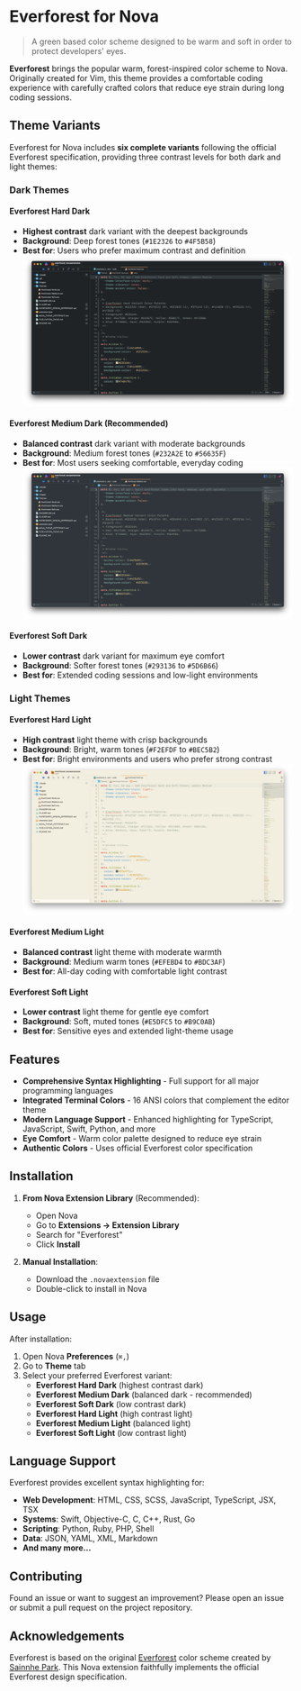 # Everforest for Nova

> A green based color scheme designed to be warm and soft in order to protect developers' eyes.

**Everforest** brings the popular warm, forest-inspired color scheme to Nova. Originally created for Vim, this theme provides a comfortable coding experience with carefully crafted colors that reduce eye strain during long coding sessions.

## Theme Variants

Everforest for Nova includes **six complete variants** following the official Everforest specification, providing three contrast levels for both dark and light themes:

### Dark Themes

#### **Everforest Hard Dark**
- **Highest contrast** dark variant with the deepest backgrounds
- **Background**: Deep forest tones (`#1E2326` to `#4F5B58`)
- **Best for**: Users who prefer maximum contrast and definition
![Everforest Hard](Images/screenshots/Everforest%20Hard.png)

#### **Everforest Medium Dark** (Recommended)
- **Balanced contrast** dark variant with moderate backgrounds
- **Background**: Medium forest tones (`#232A2E` to `#56635F`)
- **Best for**: Most users seeking comfortable, everyday coding
![Everforest Medium](Images/screenshots/Everforest%20Medium.png)

#### **Everforest Soft Dark**
- **Lower contrast** dark variant for maximum eye comfort
- **Background**: Softer forest tones (`#293136` to `#5D6B66`)
- **Best for**: Extended coding sessions and low-light environments

### Light Themes

#### **Everforest Hard Light**
- **High contrast** light theme with crisp backgrounds
- **Background**: Bright, warm tones (`#F2EFDF` to `#BEC5B2`)
- **Best for**: Bright environments and users who prefer strong contrast
![Everforest Soft](Images/screenshots/Everforst%20Soft.png)

#### **Everforest Medium Light**
- **Balanced contrast** light theme with moderate warmth
- **Background**: Medium warm tones (`#EFEBD4` to `#BDC3AF`)
- **Best for**: All-day coding with comfortable light contrast

#### **Everforest Soft Light**
- **Lower contrast** light theme for gentle eye comfort
- **Background**: Soft, muted tones (`#E5DFC5` to `#B9C0AB`)
- **Best for**: Sensitive eyes and extended light-theme usage

## Features

- **Comprehensive Syntax Highlighting** - Full support for all major programming languages
- **Integrated Terminal Colors** - 16 ANSI colors that complement the editor theme
- **Modern Language Support** - Enhanced highlighting for TypeScript, JavaScript, Swift, Python, and more
- **Eye Comfort** - Warm color palette designed to reduce eye strain
- **Authentic Colors** - Uses official Everforest color specification

## Installation

1. **From Nova Extension Library** (Recommended):
   - Open Nova
   - Go to **Extensions → Extension Library**
   - Search for "Everforest"
   - Click **Install**

2. **Manual Installation**:
   - Download the `.novaextension` file
   - Double-click to install in Nova

## Usage

After installation:

1. Open Nova **Preferences** (`⌘,`)
2. Go to **Theme** tab
3. Select your preferred Everforest variant:
   - **Everforest Hard Dark** (highest contrast dark)
   - **Everforest Medium Dark** (balanced dark - recommended)
   - **Everforest Soft Dark** (low contrast dark)
   - **Everforest Hard Light** (high contrast light)
   - **Everforest Medium Light** (balanced light)
   - **Everforest Soft Light** (low contrast light)

## Language Support

Everforest provides excellent syntax highlighting for:

- **Web Development**: HTML, CSS, SCSS, JavaScript, TypeScript, JSX, TSX
- **Systems**: Swift, Objective-C, C, C++, Rust, Go
- **Scripting**: Python, Ruby, PHP, Shell
- **Data**: JSON, YAML, XML, Markdown
- **And many more...**

## Contributing

Found an issue or want to suggest an improvement? Please open an issue or submit a pull request on the project repository.

## Acknowledgements

Everforest is based on the original [Everforest](https://github.com/sainnhe/everforest) color scheme created by [Sainnhe Park](https://github.com/sainnhe). This Nova extension faithfully implements the official Everforest design specification.
